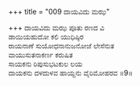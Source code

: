 +++
title = "009 ದಾಯವಿದು ಮಝ"

+++
ದಾಯವಿದು ಮಝ ಪೂತು ರಣದ ವಿ  
ಡಾಯಿಯಹುದೋ ಕಲಿ ಯುಧಿಷ್ಠಿರ  
ರಾಯನಾಣೆ ಸುಯೋಧನಾನುಜನೋಜೆ ಲೇಸೆನುತ  
ವಾಯುಸುತನಾಕರ್ಣ ಕರುಷಿತ  
ಸಾಯಕನು ರಿಪುಸುಭಟಕುಲ ಲಯ  
ದಾಯಕನು ದಳದುಳವ ಹಾಯ್ದನು ವೈರಿಮೋಹರವ      ॥9॥